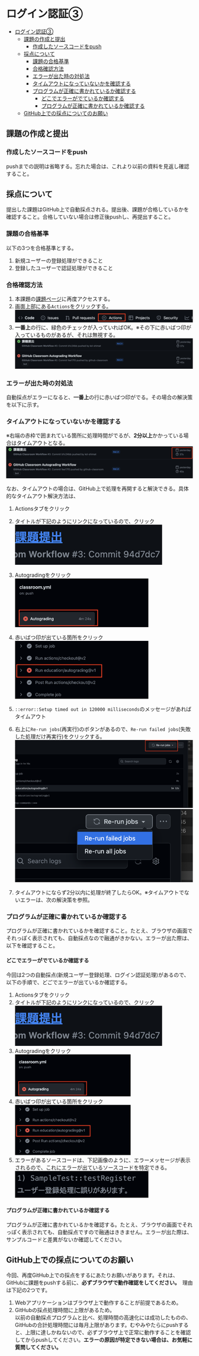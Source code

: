 ﻿# ログイン認証③

- [ログイン認証③](#ログイン認証)
  - [課題の作成と提出](#課題の作成と提出)
    - [作成したソースコードをpush](#作成したソースコードをpush)
  - [採点について](#採点について)
    - [課題の合格基準](#課題の合格基準)
    - [合格確認方法](#合格確認方法)
    - [エラーが出た時の対処法](#エラーが出た時の対処法)
    - [タイムアウトになっていないかを確認する](#タイムアウトになっていないかを確認する)
    - [プログラムが正確に書かれているか確認する](#プログラムが正確に書かれているか確認する)
      - [どこでエラーがでているか確認する](#どこでエラーがでているか確認する)
      - [プログラムが正確に書かれているか確認する](#プログラムが正確に書かれているか確認する-1)
  - [GitHub上での採点についてのお願い](#github上での採点についてのお願い)



## 課題の作成と提出

### 作成したソースコードをpush

pushまでの説明は省略する。忘れた場合は、これより以前の資料を見返し確認すること。

## 採点について

提出した課題はGitHub上で自動採点される。提出後、課題が合格しているかを確認すること。合格していない場合は修正後pushし、再提出すること。

### 課題の合格基準

以下の3つを合格基準とする。

1. 新規ユーザーの登録処理ができること
2. 登録したユーザーで認証処理ができること

### 合格確認方法

1. 本課題の[課題ページ]()に再度アクセスする。
2. 画面上部にある`Actions`をクリックする。<br>
![](./images/acions.png)
1. **一番上**の行に、緑色のチェックが入っていればOK。※その下に赤いばつ印が入っているものがあるが、それは無視する。<br>
![](./images/pass.png)

### エラーが出た時の対処法

自動採点がエラーになると、**一番上**の行に赤いばつ印がでる。その場合の解決策を以下に示す。

### タイムアウトになっていないかを確認する

※右端の赤枠で囲まれている箇所に処理時間がでるが、**2分以上**かかっている場合はタイムアウトとなる。
![](./images/timeout.png)

なお、タイムアウトの場合は、GitHub上で処理を再開すると解決できる。具体的なタイムアウト解決方法は、

  1. Actionsタブをクリック
  2. タイトルが下記のようにリンクになっているので、クリック<br>
      ![](./images/timeout2.png)<br>
  3. Autogradingをクリック<br>
   <img src="./images/timeout3.png" width="75%"><br>
   

  4. 赤いばつ印が出ている箇所をクリック<br>
   <img src="./images/timeout4.png" width="75%"><br>
  1. `::error::Setup timed out in 120000 milliseconds`のメッセージがあればタイムアウト

  6. 右上に`Re-run jobs`(再実行)のボタンがあるので、`Re-run failed jobs`(失敗した処理だけ再実行)をクリックする。
  ![](./images/timeout6.png)<br>
  ![](./images/timeout7.png)
  7. タイムアウトにならず2分以内に処理が終了したらOK。※タイムアウトでないエラーは、次の解決策を参照。



### プログラムが正確に書かれているか確認する

プログラムが正確に書かれているかを確認すること。たとえ、ブラウザの画面でそれっぽく表示されても、自動採点なので融通がきかない。エラーが出た際は、以下を確認すること。

#### どこでエラーがでているか確認する

今回は2つの自動採点(新規ユーザー登録処理、ログイン認証処理)があるので、以下の手順で、どごでエラーが出ているか確認する。

1. Actionsタブをクリック
2. タイトルが下記のようにリンクになっているので、クリック
      ![](./images/timeout2.png)<br>
3. Autogradingをクリック<br>
   <img src="./images/timeout3.png" width="65%"><br>
4. 赤いばつ印が出ている箇所をクリック<br>
  <img src="./images/timeout4.png" width="65%"><br>
1. エラーがあるソースコードは、下記画像のように、エラーメッセージが表示されるので、これにエラーが出ているソースコードを特定できる。<br>
<img src="./images/error_message.png" width="75%"><br>

#### プログラムが正確に書かれているか確認する

プログラムが正確に書かれているかを確認する。たとえ、ブラウザの画面でそれっぽく表示されても、自動採点ですので融通はききません。エラーが出た際は、サンプルコードと差異がないか確認してください。



## GitHub上での採点についてのお願い

今回、再度GitHub上での採点をするにあたりお願いがあります。それは、<br>
GitHubに課題をpushする前に、**必ずブラウザで動作確認をしてください。**　理由は下記の2つです。<br>

1. Webアプリケーションはブラウザ上で動作することが前提であるため。
2. GitHubの採点処理時間に上限があるため。<br>
以前の自動採点プログラムと比べ、処理時間の高速化には成功したものの、GitHubの合計処理時間には毎月上限があります。むやみやたらにpushすると、上限に達しかねないので、必ずブラウザ上で正常に動作することを確認してからpushしてください。**エラーの原因が特定できない場合は、お気軽に質問してください。**
